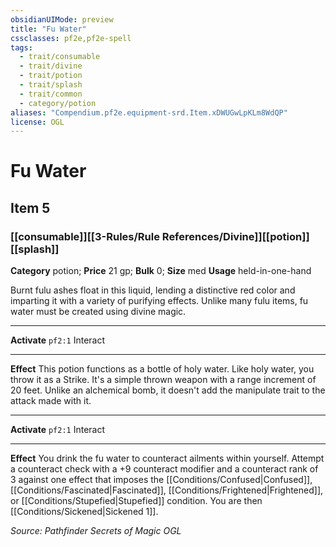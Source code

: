 ```yaml
---
obsidianUIMode: preview
title: "Fu Water"
cssclasses: pf2e,pf2e-spell
tags:
  - trait/consumable
  - trait/divine
  - trait/potion
  - trait/splash
  - trait/common
  - category/potion
aliases: "Compendium.pf2e.equipment-srd.Item.xDWUGwLpKLm8WdQP"
license: OGL
---
```

# Fu Water
## Item 5
### [[consumable]][[3-Rules/Rule References/Divine]][[potion]][[splash]]

**Category** potion; 
**Price** 21 gp; 
**Bulk** 0; **Size** med
**Usage** held-in-one-hand

Burnt fulu ashes float in this liquid, lending a distinctive red color and imparting it with a variety of purifying effects. Unlike many fulu items, fu water must be created using divine magic.

* * *

**Activate** `pf2:1` Interact

* * *

**Effect** This potion functions as a bottle of holy water. Like holy water, you throw it as a Strike. It's a simple thrown weapon with a range increment of 20 feet. Unlike an alchemical bomb, it doesn't add the manipulate trait to the attack made with it.

* * *

**Activate** `pf2:1` Interact

* * *

**Effect** You drink the fu water to counteract ailments within yourself. Attempt a counteract check with a +9 counteract modifier and a counteract rank of 3 against one effect that imposes the [[Conditions/Confused|Confused]], [[Conditions/Fascinated|Fascinated]], [[Conditions/Frightened|Frightened]], or [[Conditions/Stupefied|Stupefied]] condition. You are then [[Conditions/Sickened|Sickened 1]].

*Source: Pathfinder Secrets of Magic*
*OGL*